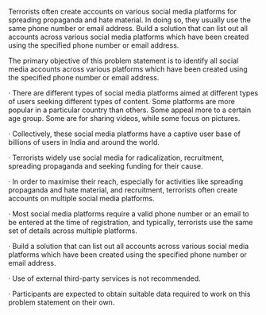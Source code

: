 Terrorists often create accounts on various social media platforms for spreading propaganda and hate material. In doing so, they usually use the same phone number or email address. Build a solution that can list out all accounts across various social media platforms which have been created using the specified phone number or email address.

The primary objective of this problem statement is to identify all social media accounts across various platforms which have been created using the specified phone number or email address.

· There are different types of social media platforms aimed at different types of users seeking different types of content. Some platforms are more popular in a particular country than others. Some appeal more to a certain age group. Some are for sharing videos, while some focus on pictures.

· Collectively, these social media platforms have a captive user base of billions of users in India and around the world.

· Terrorists widely use social media for radicalization, recruitment, spreading propaganda and seeking funding for their cause.

· In order to maximise their reach, especially for activities like spreading propaganda and hate material, and recruitment, terrorists often create accounts on multiple social media platforms.

· Most social media platforms require a valid phone number or an email to be entered at the time of registration, and typically, terrorists use the same set of details across multiple platforms.

· Build a solution that can list out all accounts across various social media platforms which have been created using the specified phone number or email address.

· Use of external third-party services is not recommended.

· Participants are expected to obtain suitable data required to work on this problem statement on their own.
